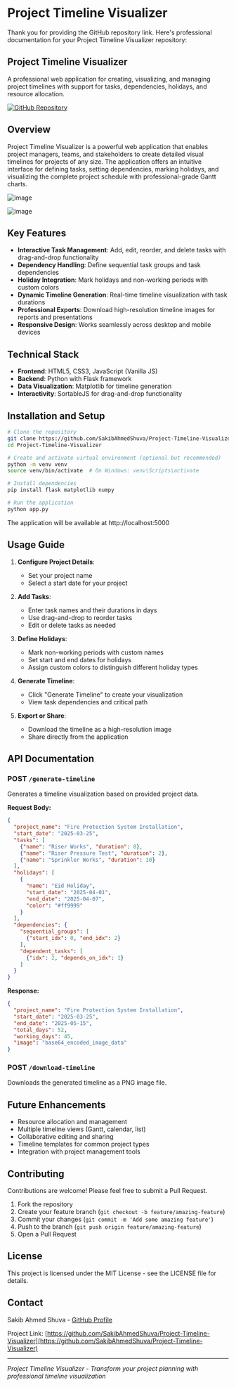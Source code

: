 # Project Timeline Visualizer

Thank you for providing the GitHub repository link. Here's professional documentation for your Project Timeline Visualizer repository:

## Project Timeline Visualizer

A professional web application for creating, visualizing, and managing project timelines with support for tasks, dependencies, holidays, and resource allocation.

[![GitHub Repository](https://img.shields.io/badge/GitHub-Repository-blue.svg)](https://github.com/SakibAhmedShuva/Project-Timeline-Visualizer)

## Overview

Project Timeline Visualizer is a powerful web application that enables project managers, teams, and stakeholders to create detailed visual timelines for projects of any size. The application offers an intuitive interface for defining tasks, setting dependencies, marking holidays, and visualizing the complete project schedule with professional-grade Gantt charts.


![image](https://github.com/user-attachments/assets/271aaf6d-774d-487f-8b24-cb916c2d27f7)


![image](https://github.com/user-attachments/assets/b89b340e-7cf0-4e4c-874d-fb67713b9e99)


## Key Features

- **Interactive Task Management**: Add, edit, reorder, and delete tasks with drag-and-drop functionality
- **Dependency Handling**: Define sequential task groups and task dependencies
- **Holiday Integration**: Mark holidays and non-working periods with custom colors
- **Dynamic Timeline Generation**: Real-time timeline visualization with task durations
- **Professional Exports**: Download high-resolution timeline images for reports and presentations
- **Responsive Design**: Works seamlessly across desktop and mobile devices

## Technical Stack

- **Frontend**: HTML5, CSS3, JavaScript (Vanilla JS)
- **Backend**: Python with Flask framework
- **Data Visualization**: Matplotlib for timeline generation
- **Interactivity**: SortableJS for drag-and-drop functionality

## Installation and Setup

```bash
# Clone the repository
git clone https://github.com/SakibAhmedShuva/Project-Timeline-Visualizer.git
cd Project-Timeline-Visualizer

# Create and activate virtual environment (optional but recommended)
python -m venv venv
source venv/bin/activate  # On Windows: venv\Scripts\activate

# Install dependencies
pip install flask matplotlib numpy

# Run the application
python app.py
```

The application will be available at http://localhost:5000

## Usage Guide

1. **Configure Project Details**: 
   - Set your project name
   - Select a start date for your project

2. **Add Tasks**: 
   - Enter task names and their durations in days
   - Use drag-and-drop to reorder tasks
   - Edit or delete tasks as needed

3. **Define Holidays**: 
   - Mark non-working periods with custom names
   - Set start and end dates for holidays
   - Assign custom colors to distinguish different holiday types

4. **Generate Timeline**: 
   - Click "Generate Timeline" to create your visualization
   - View task dependencies and critical path

5. **Export or Share**: 
   - Download the timeline as a high-resolution image
   - Share directly from the application

## API Documentation

### POST `/generate-timeline`

Generates a timeline visualization based on provided project data.

**Request Body:**
```json
{
  "project_name": "Fire Protection System Installation",
  "start_date": "2025-03-25",
  "tasks": [
    {"name": "Riser Works", "duration": 8},
    {"name": "Riser Pressure Test", "duration": 2},
    {"name": "Sprinkler Works", "duration": 10}
  ],
  "holidays": [
    {
      "name": "Eid Holiday",
      "start_date": "2025-04-01",
      "end_date": "2025-04-07",
      "color": "#ff9999"
    }
  ],
  "dependencies": {
    "sequential_groups": [
      {"start_idx": 0, "end_idx": 2}
    ],
    "dependent_tasks": [
      {"idx": 2, "depends_on_idx": 1}
    ]
  }
}
```

**Response:**
```json
{
  "project_name": "Fire Protection System Installation",
  "start_date": "2025-03-25",
  "end_date": "2025-05-15",
  "total_days": 52,
  "working_days": 45,
  "image": "base64_encoded_image_data"
}
```

### POST `/download-timeline`

Downloads the generated timeline as a PNG image file.

## Future Enhancements

- Resource allocation and management
- Multiple timeline views (Gantt, calendar, list)
- Collaborative editing and sharing
- Timeline templates for common project types
- Integration with project management tools

## Contributing

Contributions are welcome! Please feel free to submit a Pull Request.

1. Fork the repository
2. Create your feature branch (`git checkout -b feature/amazing-feature`)
3. Commit your changes (`git commit -m 'Add some amazing feature'`)
4. Push to the branch (`git push origin feature/amazing-feature`)
5. Open a Pull Request

## License

This project is licensed under the MIT License - see the LICENSE file for details.

## Contact

Sakib Ahmed Shuva - [GitHub Profile](https://github.com/SakibAhmedShuva)

Project Link: [https://github.com/SakibAhmedShuva/Project-Timeline-Visualizer](https://github.com/SakibAhmedShuva/Project-Timeline-Visualizer)

---

*Project Timeline Visualizer - Transform your project planning with professional timeline visualization*

